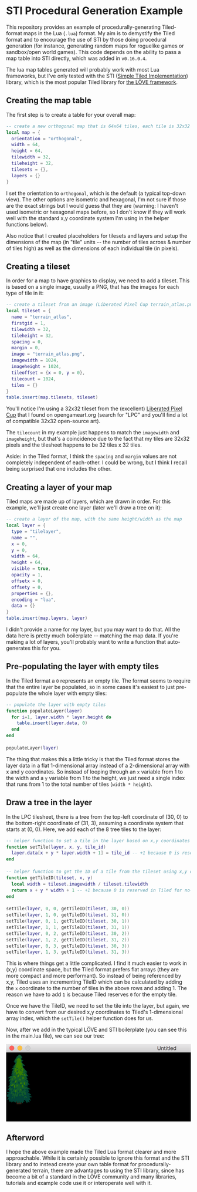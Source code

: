 # STI Procedural Generation Example

This repository provides an example of procedurally-generating Tiled-format maps in the Lua (`.lua`) format. My aim is to demystify the Tiled format and to encourage the use of STI by those doing procedural generation (for instance, generating random maps for roguelike games or sandbox/open world games). This code depends on the ability to pass a map table into STI directly, which was added in `v0.16.0.4`.

The lua map tables generated will probably work with most Lua frameworks, but I've only tested with the STI ([Simple Tiled Implementation](https://github.com/karai17/Simple-Tiled-Implementation)) library, which is the most popular Tiled library for [the LÖVE framework](https://love2d.org/).

## Creating the map table

The first step is to create a table for your overall map:

```lua
-- create a new orthogonal map that is 64x64 tiles, each tile is 32x32 pixels
local map = {
  orientation = "orthogonal",
  width = 64,
  height = 64,
  tilewidth = 32,
  tileheight = 32,
  tilesets = {},
  layers = {}
}
```

I set the orientation to `orthogonal`, which is the default (a typical top-down view). The other options are isometric and hexagonal, I'm not sure if those are the exact strings but I would guess that they are (warning: I haven't used isometric or hexagonal maps before, so I don't know if they will work well with the standard x,y coordinate system I'm using in the helper functions below).

Also notice that I created placeholders for tilesets and layers and setup the dimensions of the map (in "tile" units -- the number of tiles across & number of tiles high) as well as the dimensions of each individual tile (in pixels).

## Creating a tileset

In order for a map to have graphics to display, we need to add a tileset. This is based on a single image, usually a PNG, that has the images for each type of tile in it:

```lua
-- create a tileset from an image (Liberated Pixel Cup terrain_atlas.png from opengameart.org)
local tileset = {
  name = "terrain_atlas",
  firstgid = 1,
  tilewidth = 32,
  tileheight = 32,
  spacing = 0,
  margin = 0,
  image = "terrain_atlas.png",
  imagewidth = 1024,
  imageheight = 1024,
  tileoffset = {x = 0, y = 0},
  tilecount = 1024,
  tiles = {}
}
table.insert(map.tilesets, tileset)
```

You'll notice I'm using a 32x32 tileset from the (excellent) [Liberated Pixel Cup](http://lpc.opengameart.org/) that I found on opengameart.org (search for "LPC" and you'll find a lot of compatible 32x32 open-source art).

The `tilecount` in my example just happens to match the `imagewidth` and `imageheight`, but that's a coincidence due to the fact that my tiles are 32x32 pixels and the tilesheet happens to be 32 tiles x 32 tiles.

Aside: in the Tiled format, I think the `spacing` and `margin` values are not completely independent of each-other. I could be wrong, but I think I recall being surprised that one includes the other.

## Creating a layer of your map

Tiled maps are made up of layers, which are drawn in order. For this example, we'll just create one layer (later we'll draw a tree on it):

```lua
-- create a layer of the map, with the same height/width as the map
local layer = {
  type = "tilelayer",
  name = "",
  x = 0,
  y = 0,
  width = 64,
  height = 64,
  visible = true,
  opacity = 1,
  offsetx = 0,
  offsety = 0,
  properties = {},
  encoding = "lua",
  data = {}
}
table.insert(map.layers, layer)
```

I didn't provide a name for my layer, but you may want to do that. All the data here is pretty much boilerplate -- matching the map data. If you're making a lot of layers, you'll probably want to write a function that auto-generates this for you.

## Pre-populating the layer with empty tiles

In the Tiled format a `0` represents an empty tile. The format seems to require that the entire layer be populated, so in some cases it's easiest to just pre-populate the whole layer with empty tiles:

```lua
-- populate the layer with empty tiles
function populateLayer(layer)
  for i=1, layer.width * layer.height do
    table.insert(layer.data, 0)
  end
end

populateLayer(layer)
```

 The thing that makes this a little tricky is that the Tiled format stores the layer data in a flat 1-dimensional array instead of a 2-dimensional array with x and y coordinates. So instead of looping through an `x` variable from 1 to the width and a `y` variable from 1 to the height, we just need a single index that runs from 1 to the total number of tiles (`width * height`).

## Draw a tree in the layer

 In the LPC tilesheet, there is a tree from the top-left coordinate of (30, 0) to the bottom-right coordinate of (31, 3), assuming a coordinate system that starts at (0, 0). Here, we add each of the 8 tree tiles to the layer:

```lua
-- helper function to set a tile in the layer based on x,y coordinates
function setTile(layer, x, y, tile_id)
  layer.data[x + y * layer.width + 1] = tile_id -- +1 because 0 is reserved in Tiled for no-tile
end

-- helper function to get the ID of a tile from the tileset using x,y coordinates
function getTileID(tileset, x, y)
  local width = tileset.imagewidth / tileset.tilewidth
  return x + y * width + 1 -- +1 because 0 is reserved in Tiled for no-tile
end

setTile(layer, 0, 0, getTileID(tileset, 30, 0))
setTile(layer, 1, 0, getTileID(tileset, 31, 0))
setTile(layer, 0, 1, getTileID(tileset, 30, 1))
setTile(layer, 1, 1, getTileID(tileset, 31, 1))
setTile(layer, 0, 2, getTileID(tileset, 30, 2))
setTile(layer, 1, 2, getTileID(tileset, 31, 2))
setTile(layer, 0, 3, getTileID(tileset, 30, 3))
setTile(layer, 1, 3, getTileID(tileset, 31, 3))
```

This is where things get a little complicated. I find it much easier to work in (x,y) coordinate space, but the Tiled format prefers flat arrays (they are more compact and more performant). So instead of being referenced by x,y, Tiled uses an incrementing TileID which can be calculated by adding the `x` coordinate to the number of tiles in the above rows and adding 1. The reason we have to add `1` is because Tiled reserves `0` for the empty tile.

Once we have the TileID, we need to set the tile into the layer, but again, we have to convert from our desired x,y coordinates to Tiled's 1-dimensional array index, which the `setTile()` helper function does for us.

Now, after we add in the typical LÖVE and STI boilerplate (you can see this in the main.lua file), we can see our tree:

![tree example](example-result.png)

## Afterword

I hope the above example made the Tiled Lua format clearer and more approachable. While it is certainly possible to ignore this format and the STI library and to instead create your own table format for procedurally-generated terrain, there are advantages to using the STI library, since has become a bit of a standard in the LÖVE community and many libraries, tutorials and example code use it or interoperate well with it.
